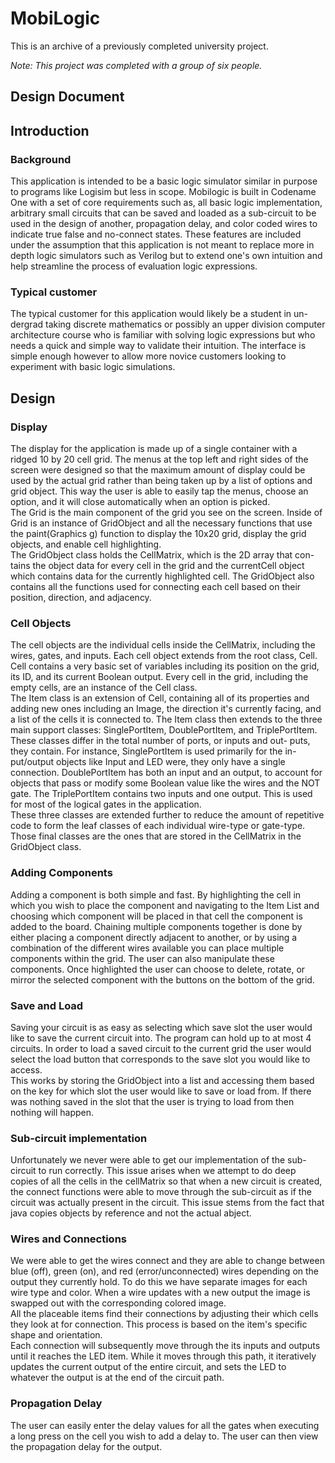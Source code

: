 # MobiLogic
This is an archive of a previously completed university project.

*Note: This project was completed with a group of six people.*


## Design Document

## Introduction
### Background
This application is intended to be a basic logic simulator similar in purpose
to programs like Logisim but less in scope. Mobilogic is built in Codename One
with a set of core requirements such as, all basic logic implementation, arbitrary
small circuits that can be saved and loaded as a sub-circuit to be used in the
design of another, propagation delay, and color coded wires to indicate true false
and no-connect states. These features are included under the assumption that
this application is not meant to replace more in depth logic simulators such as
Verilog but to extend one's own intuition and help streamline the process of
evaluation logic expressions.
### Typical customer
The typical customer for this application would likely be a student in un-
dergrad taking discrete mathematics or possibly an upper division computer
architecture course who is familiar with solving logic expressions but who needs
a quick and simple way to validate their intuition. The interface is simple enough
however to allow more novice customers looking to experiment with basic logic
simulations.

## Design
### Display
The display for the application is made up of a single container with a ridged
10 by 20 cell grid. The menus at the top left and right sides of the screen were
designed so that the maximum amount of display could be used by the actual
grid rather than being taken up by a list of options and grid object. This way
the user is able to easily tap the menus, choose an option, and it will close
automatically when an option is picked.   
The Grid is the main component of the grid you see on the screen. Inside of
Grid is an instance of GridObject and all the necessary functions that use the
paint(Graphics g) function to display the 10x20 grid, display the grid objects,
and enable cell highlighting.  
The GridObject class holds the CellMatrix, which is the 2D array that con-
tains the object data for every cell in the grid and the currentCell object which
contains data for the currently highlighted cell. The GridObject also contains
all the functions used for connecting each cell based on their position, direction,
and adjacency.
### Cell Objects
The cell objects are the individual cells inside the CellMatrix, including the
wires, gates, and inputs. Each cell object extends from the root class, Cell. Cell
contains a very basic set of variables including its position on the grid, its ID,
and its current Boolean output. Every cell in the grid, including the empty
cells, are an instance of the Cell class.  
The Item class is an extension of Cell, containing all of its properties and
adding new ones including an Image, the direction it's currently facing, and a
list of the cells it is connected to. The Item class then extends to the three main
support classes: SinglePortItem, DoublePortItem, and TriplePortItem.  
These classes differ in the total number of ports, or inputs and out-
puts, they contain. For instance, SinglePortItem is used primarily for the in-
put/output objects like Input and LED were, they only have a single connection.
DoublePortItem has both an input and an output, to account for objects that
pass or modify some Boolean value like the wires and the NOT gate. The
TriplePortItem contains two inputs and one output. This is used for most of
the logical gates in the application.  
These three classes are extended further to reduce the amount of repetitive
code to form the leaf classes of each individual wire-type or gate-type. Those
final classes are the ones that are stored in the CellMatrix in the GridObject
class.  

### Adding Components
Adding a component is both simple and fast. By highlighting the cell in
which you wish to place the component and navigating to the Item List and
choosing which component will be placed in that cell the component is added to
the board. Chaining multiple components together is done by either placing a
component directly adjacent to another, or by using a combination of the 
different wires available you can place multiple components within the grid. 
The user can also manipulate these components. Once highlighted the user can choose
to delete, rotate, or mirror the selected component with the buttons on the bottom
of the grid.  

### Save and Load
Saving your circuit is as easy as selecting which save slot the user would like
to save the current circuit into. The program can hold up to at most 4 circuits.
In order to load a saved circuit to the current grid the user would select the
load button that corresponds to the save slot you would like to access.   
This works by storing the GridObject into a list and accessing them based
on the key for which slot the user would like to save or load from. If there was
nothing saved in the slot that the user is trying to load from then nothing will
happen.


### Sub-circuit implementation
Unfortunately we never were able to get our implementation of the sub-
circuit to run correctly. This issue arises when we attempt to do deep copies of
all the cells in the cellMatrix so that when a new circuit is created, the connect
functions were able to move through the sub-circuit as if the circuit was actually
present in the circuit. This issue stems from the fact that java copies objects
by reference and not the actual abject.

### Wires and Connections
We were able to get the wires connect and they are able to change between
blue (off), green (on), and red (error/unconnected) wires depending on the
output they currently hold. To do this we have separate images for each wire
type and color. When a wire updates with a new output the image is swapped
out with the corresponding colored image.    
All the placeable items find their connections by adjusting their which cells
they look at for connection. This process is based on the item's specific shape
and orientation.   
Each connection will subsequently move through the its inputs and outputs
until it reaches the LED item. While it moves through this path, it iteratively
updates the current output of the entire circuit, and sets the LED to whatever
the output is at the end of the circuit path.   

### Propagation Delay
The user can easily enter the delay values for all the gates when executing
a long press on the cell you wish to add a delay to. The user can then view the
propagation delay for the output.
